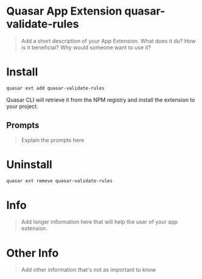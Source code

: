 # Quasar App Extension quasar-validate-rules

> Add a short description of your App Extension. What does it do? How is it beneficial? Why would someone want to use it?

# Install

```bash
quasar ext add quasar-validate-rules
```

Quasar CLI will retrieve it from the NPM registry and install the extension to your project.

## Prompts

> Explain the prompts here

# Uninstall

```bash
quasar ext remove quasar-validate-rules
```

# Info

> Add longer information here that will help the user of your app extension.

# Other Info

> Add other information that's not as important to know
